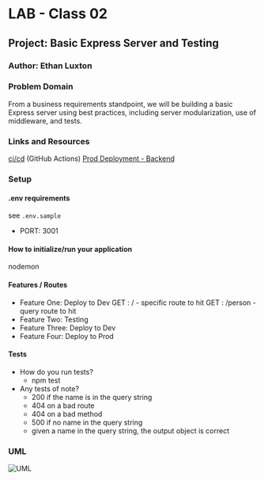 # LAB - Class 02

## Project: Basic Express Server and Testing

### Author: Ethan Luxton

### Problem Domain

From a business requirements standpoint, we will be building a basic Express server using best practices, including server modularization, use of middleware, and tests.

### Links and Resources

[ci/cd](https://github.com/ethan-luxton/basic-express-server/actions/workflows/node.js.yml) (GitHub Actions)
[Prod Deployment - Backend]()

### Setup

#### .env requirements

see `.env.sample`

-   PORT: 3001

#### How to initialize/run your application

nodemon

#### Features / Routes

-   Feature One: Deploy to Dev
    GET : / - specific route to hit
    GET : /person - query route to hit
-   Feature Two: Testing
-   Feature Three: Deploy to Dev
-   Feature Four: Deploy to Prod

#### Tests

-   How do you run tests?
    -   npm test
-   Any tests of note?
    -   200 if the name is in the query string
    -   404 on a bad route
    -   404 on a bad method
    -   500 if no name in the query string
    -   given a name in the query string, the output object is correct

### UML

![UML]()
